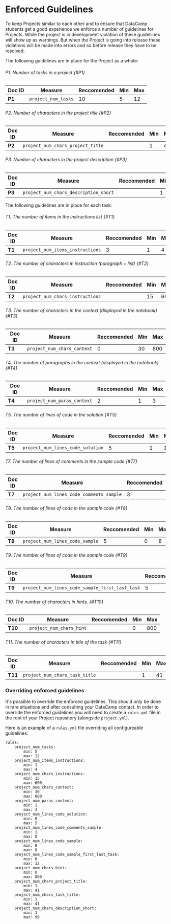 Enforced Guidelines
=========================
 
To keep Projects similar to each other and to ensure that DataCamp students get a good experience we enforce a number of guidelines for Projects. While the project is in development violation of these guidellines will show up as warnings. But when the Project is going into release these violations will be made into errors and so before release they have to be resolved.

The following guidelines are in place for the Project as a whole:

###### P1. Number of tasks in a project {#P1}

| Doc ID | Measure | Reccomended | Min | Max |
|--------|---------|------|-----|-----|
| **P1** | `project_num_tasks` | 10 | 5 | 12 |

###### P2. Number of characters in the project title {#P2}

| Doc ID | Measure | Reccomended | Min | Max |
|--------|---------|------|-----|-----|
| **P2** | `project_num_chars_project_title` |  | 1 | 41 |

###### P3. Number of characters in the project description {#P3}

| Doc ID | Measure | Reccomended | Min | Max |
|--------|---------|------|-----|-----|
| **P3** | `project_num_chars_description_short` |  | 1 | 90 |

The following guidelines are in place for each task:

###### T1. The number of items in the instructions list {#T1}

| Doc ID | Measure | Reccomended | Min | Max |
|--------|---------|------|-----|-----|
| **T1** | `project_num_items_instructions` | 3 | 1 | 4 |

###### T2. The number of characters in instruction (paragraph + list) {#T2}

| Doc ID | Measure | Reccomended | Min | Max |
|--------|---------|------|-----|-----|
| **T2** | `project_num_chars_instructions` |  | 15 | 600 |

###### T3. The number of characters in the context (displayed in the notebook) {#T3}

| Doc ID | Measure | Reccomended | Min | Max |
|--------|---------|------|-----|-----|
| **T3** | `project_num_chars_context` | 0 | 30 | 800 |

###### T4. The number of paragraphs in the context (displayed in the notebook) {#T4}

| Doc ID | Measure | Reccomended | Min | Max |
|--------|---------|------|-----|-----|
| **T4** | `project_num_paras_context` | 2 | 1 | 3 |

###### T5. The number of lines of code in the solution {#T5}

| Doc ID | Measure | Reccomended | Min | Max |
|--------|---------|------|-----|-----|
| **T5** | `project_num_lines_code_solution` | 5 | 1 | 10 |

###### T7. The number of lines of comments in the sample code {#T7}

| Doc ID | Measure | Reccomended | Min | Max |
|--------|---------|------|-----|-----|
| **T7** | `project_num_lines_code_comments_sample` | 3 | 1 | 8 |

###### T8. The number of lines of code in the sample code {#T8}

| Doc ID | Measure | Reccomended | Min | Max |
|--------|---------|------|-----|-----|
| **T8** | `project_num_lines_code_sample` |  5 | 0 | 8 |

###### T9. The number of lines of code in the sample code {#T9}

| Doc ID | Measure | Reccomended | Min | Max |
|--------|---------|------|-----|-----|
| **T9** | `project_num_lines_code_sample_first_last_task` | 5 |  | 12 |

###### T10. The number of characters in hints. {#T10}

| Doc ID | Measure | Reccomended | Min | Max |
|--------|---------|------|-----|-----|
| **T10** | `project_num_chars_hint` |  | 0 | 800 |

###### T11. The number of characters in title of the task {#T11}

| Doc ID | Measure | Reccomended | Min | Max |
|--------|---------|------|-----|-----|
| **T11** | `project_num_chars_task_title` |   | 1 | 41 |

### Overriding enforced guidelines

It's possible to override the enforced guidelines. This should only be done in rare situations and after consulting your DataCamp contact. In order to override the enforced guidelines you will need to create a `rules.yml` file in the root of your Project repository (alongside `project.yml`).

Here is an example of a `rules.yml` file overriding all configureable guidelines:

```{yaml}
rules:
    project_num_tasks:
        min: 5
        max: 12
    project_num_items_instructions:
        min: 1
        max: 4
    project_num_chars_instructions:
        min: 15
        max: 600
    project_num_chars_context:
        min: 30
        max: 800
    project_num_paras_context:
        min: 1
        max: 3
    project_num_lines_code_solution:
        min: 0
        max: 5
    project_num_lines_code_comments_sample:
        min: 1
        max: 8
    project_num_lines_code_sample:
        min: 0
        max: 8
    project_num_lines_code_sample_first_last_task:
        min: 0
        max: 12
    project_num_chars_hint:
        min: 0
        max: 800
    project_num_chars_project_title:
        min: 1
        max: 41
    project_num_chars_task_title:
        min: 1
        max: 41
    project_num_chars_description_short:
        min: 1
        max: 90
```